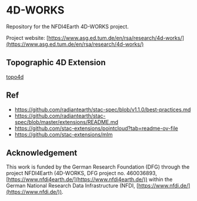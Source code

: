 # 4D-WORKS
Repository for the NFDI4Earth 4D-WORKS project.

Project website: [https://www.asg.ed.tum.de/en/rsa/research/4d-works/](https://www.asg.ed.tum.de/en/rsa/research/4d-works/)

## Topographic 4D Extension

[topo4d](https://github.com/tum-rsa/topo4d)


## Ref

- https://github.com/radiantearth/stac-spec/blob/v1.1.0/best-practices.md
- https://github.com/radiantearth/stac-spec/blob/master/extensions/README.md
- https://github.com/stac-extensions/pointcloud?tab=readme-ov-file
- https://github.com/stac-extensions/mlm


## Acknowledgement
This work is funded by the German Research Foundation (DFG) through the project NFDI4Earth (4D-WORKS, DFG project no. 460036893, [https://www.nfdi4earth.de/](https://www.nfdi4earth.de/)) within the German National Research Data Infrastructure (NFDI, [https://www.nfdi.de/](https://www.nfdi.de/)). 
